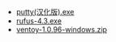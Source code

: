 - [putty(汉化版).exe](./putty.exe)
- [rufus-4.3.exe](./rufus-4.3.exe)
- [ventoy-1.0.96-windows.zip](https://mirror.ghproxy.com/https://github.com/ventoy/Ventoy/releases/download/v1.0.96/ventoy-1.0.96-windows.zip)

